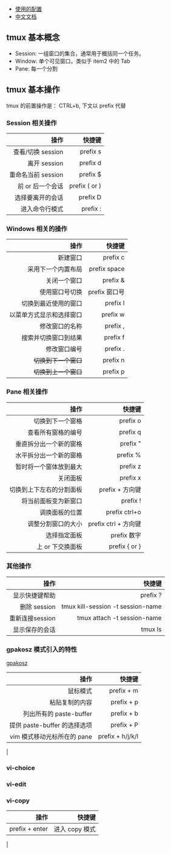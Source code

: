 
+ [使用的配置](https://github.com/gpakosz/.tmux)
+ [中文文档](http://mindonmind.github.io/notes/linux/tmux.html)

## tmux 基本概念

+ Session: 一组窗口的集合，通常用于概括同一个任务。
+ Window: 单个可见窗口，类似于 item2 中的 Tab
+ Pane: 每一个分割

## tmux 基本操作

tmux 的前置操作是： CTRL+b, 下文以 prefix 代替

### Session 相关操作

| 操作 | 快捷键 |
| ---: | ---: |
| 查看/切换 session | prefix s |
| 离开 session | prefix d |
| 重命名当前 session | prefix $ |
| 前 or 后一个会话 | prefix ( or ) |
| 选择要离开的会话 | prefix D |
| 进入命令行模式 | prefix : |


### Windows 相关的操作

| 操作 | 快捷键 |
| ---: | ---: |
| 新建窗口 | prefix c |
| 采用下一个内置布局 | prefix space |
| 关闭一个窗口 | prefix & |
| 使用窗口号切换 | prefix 窗口号 |
| 切换到最近使用的窗口 | prefix l |
| 以菜单方式显示和选择窗口 | prefix w |
| 修改窗口的名称 | prefix , |
| 搜索并切换窗口到结果 | prefix f |
| 修改窗口编号 | prefix . |
| ~~切换到下一个窗口~~ | prefix n |
| ~~切换到上一个窗口~~ | prefix p |

### Pane 相关操作

| 操作 | 快捷键 |
| ---: | ---: |
| 切换到下一个窗格 | prefix o |
| 查看所有窗格的编号 | prefix q |
| 垂直拆分出一个新的窗格 | prefix " |
| 水平拆分出一个新的窗格 | prefix % |
| 暂时将一个窗体放到最大 | prefix z |
| 关闭面板 | prefix x |
| 切换到上下左右的分割面板 | prefix + 方向键 |
| 将当前面板变为新窗口 | prefix ! |
| 调换面板的位置 | prefix ctrl+o |
| 调整分割窗口的大小 | prefix ctrl + 方向键 |
| 选择指定面板 | prefix 数字 |
| 上 or 下交换面板 | prefix { or } |



### 其他操作

| 操作 | 快捷键 |
| ---: | ---: |
| 显示快捷键帮助 | prefix ? |
| 删除 session | tmux kill-session -t session-name |
| 重新连接session | tmux attach -t session-name |
| 显示保存的会话 | tmux ls |

### gpakosz 模式引入的特性

[gpakosz](https://github.com/gpakosz/.tmux)

| 操作 | 快捷键 |
| ---: | ---: |
| 鼠标模式 | prefix + m |
| 粘贴复制的内容 | prefix + p |
| 列出所有的 paste-buffer | prefix + b |
| 提供 paste-buffer 的选择选项 | prefix + P |
| vim 模式移动光标所在的 pane | prefix + h/j/k/l |
|

### vi-choice

### vi-edit

### vi-copy

| 操作 | 快捷键 |
| ---: | ---: |
| prefix + enter | 进入 copy 模式 |
|